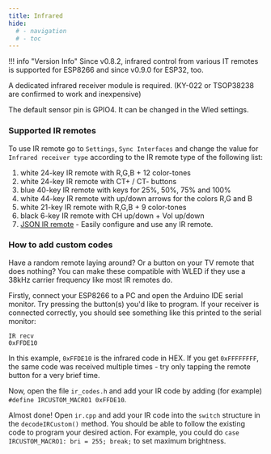 ```yaml
---
title: Infrared
hide:
  # - navigation
  # - toc
---
```



!!! info "Version Info"
    Since v0.8.2, infrared control from various IT remotes is supported for ESP8266 and since v0.9.0 for ESP32, too.

A dedicated infrared receiver module is required.
(KY-022 or TSOP38238 are confirmed to work and inexpensive)

The default sensor pin is GPIO4. It can be changed in the Wled settings.

### Supported IR remotes
To use IR remote go to `Settings`, `Sync Interfaces` and change the value for `Infrared receiver type` according to the IR remote type of the following list:
1. white 24-key IR remote with R,G,B + 12 color-tones
2. white 24-key IR remote with CT+ / CT- buttons
3. blue 40-key IR remote with keys for 25%, 50%, 75% and 100%
4. white 44-key IR remote with up/down arrows for the colors R,G and B
5. white 21-key IR remote with R,G,B + 9 color-tones
6. black 6-key IR remote with CH up/down + Vol up/down
7. [JSON IR remote](json-ir/json_infrared.md) - Easily configure and use any IR remote.

### How to add custom codes

Have a random remote laying around? Or a button on your TV remote that does nothing?
You can make these compatible with WLED if they use a 38kHz carrier frequency like most IR remotes do.

Firstly, connect your ESP8266 to a PC and open the Arduino IDE serial monitor.
Try pressing the button(s) you'd like to program. If your receiver is connected correctly, you should see something like this printed to the serial monitor:
```
IR recv
0xFFDE10
```
In this example, `0xFFDE10` is the infrared code in HEX. If you get `0xFFFFFFFF`, the same code was received multiple times - try only tapping the remote button for a very brief time.

Now, open the file `ir_codes.h` and add your IR code by adding (for example) `#define IRCUSTOM_MACRO1 0xFFDE10`.

Almost done! Open `ir.cpp` and add your IR code into the `switch` structure in the `decodeIRCustom()` method. You should be able to follow the existing code to program your desired action. For example, you could do `case IRCUSTOM_MACRO1: bri = 255; break;` to set maximum brightness. 